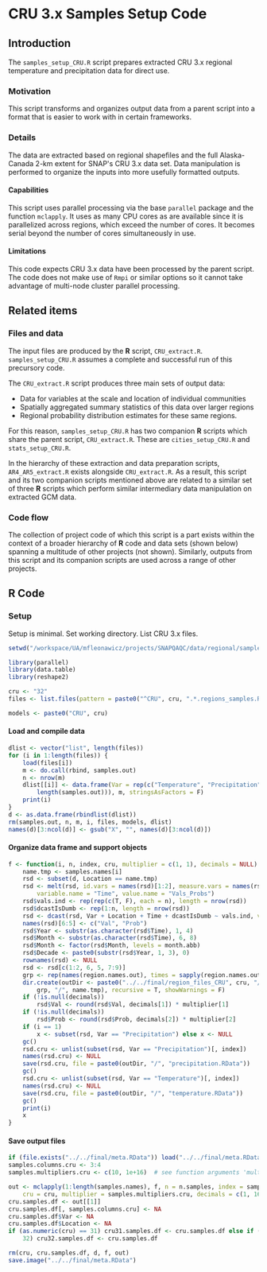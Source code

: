 # CRU 3.x Samples Setup Code



## Introduction
The `samples_setup_CRU.R` script prepares extracted CRU 3.x regional temperature and precipitation data for direct use.

### Motivation
This script transforms and organizes output data from a parent script into a format that is easier to work with in certain frameworks.

### Details
The data are extracted based on regional shapefiles and the full Alaska-Canada 2-km extent for SNAP's CRU 3.x data set.
Data manipulation is performed to organize the inputs into more usefully formatted outputs.


#### Capabilities
This script uses parallel processing via the base `parallel` package and the function `mclapply`.
It uses as many CPU cores as are available since it is parallelized across regions, which exceed the number of cores.
It becomes serial beyond the number of cores simultaneously in use.

#### Limitations
This code expects CRU 3.x data have been processed by the parent script.
The code does not make use of `Rmpi` or similar options so it cannot take advantage of multi-node cluster parallel processing.

## Related items

### Files and data
The input files are produced by the **R** script, `CRU_extract.R`. `samples_setup_CRU.R` assumes a complete and successful run of this precursory code.

The `CRU_extract.R` script produces three main sets of output data:
* Data for variables at the scale and location of individual communities
* Spatially aggregated summary statistics of this data over larger regions
* Regional probability distribution estimates for these same regions.

For this reason, `samples_setup_CRU.R` has two companion **R** scripts which share the parent script, `CRU_extract.R`. These are `cities_setup_CRU.R` and `stats_setup_CRU.R`.

In the hierarchy of these extraction and data preparation scripts, `AR4_AR5_extract.R` exists alongside `CRU_extract.R`.
As a result, this script and its two companion scripts mentioned above are related to a similar set of three **R** scripts which perform similar intermediary data manipulation on extracted GCM data.

### Code flow

The collection of project code of which this script is a part exists within the context of a broader hierarchy of **R** code and data sets (shown below) spanning a multitude of other projects (not shown).
Similarly, outputs from this script and its companion scripts are used across a range of other projects.






## **R** Code

### Setup

Setup is minimal. Set working directory. List CRU 3.x files.


```r
setwd("/workspace/UA/mfleonawicz/projects/SNAPQAQC/data/regional/samples")

library(parallel)
library(data.table)
library(reshape2)

cru <- "32"
files <- list.files(pattern = paste0("^CRU", cru, ".*.regions_samples.RData$"))

models <- paste0("CRU", cru)
```

#### Load and compile data


```r
dlist <- vector("list", length(files))
for (i in 1:length(files)) {
    load(files[i])
    m <- do.call(rbind, samples.out)
    n <- nrow(m)
    dlist[[i]] <- data.frame(Var = rep(c("Temperature", "Precipitation"), each = n/(2 * 
        length(samples.out))), m, stringsAsFactors = F)
    print(i)
}
d <- as.data.frame(rbindlist(dlist))
rm(samples.out, n, m, i, files, models, dlist)
names(d)[3:ncol(d)] <- gsub("X", "", names(d)[3:ncol(d)])
```

#### Organize data frame and support objects


```r
f <- function(i, n, index, cru, multiplier = c(1, 1), decimals = NULL) {
    name.tmp <- samples.names[i]
    rsd <- subset(d, Location == name.tmp)
    rsd <- melt(rsd, id.vars = names(rsd)[1:2], measure.vars = names(rsd)[-c(1:2)], 
        variable.name = "Time", value.name = "Vals_Probs")
    rsd$vals.ind <- rep(rep(c(T, F), each = n), length = nrow(rsd))
    rsd$dcastIsDumb <- rep(1:n, length = nrow(rsd))
    rsd <- dcast(rsd, Var + Location + Time + dcastIsDumb ~ vals.ind, value.var = "Vals_Probs")
    names(rsd)[6:5] <- c("Val", "Prob")
    rsd$Year <- substr(as.character(rsd$Time), 1, 4)
    rsd$Month <- substr(as.character(rsd$Time), 6, 8)
    rsd$Month <- factor(rsd$Month, levels = month.abb)
    rsd$Decade <- paste0(substr(rsd$Year, 1, 3), 0)
    rownames(rsd) <- NULL
    rsd <- rsd[c(1:2, 6, 5, 7:9)]
    grp <- rep(names(region.names.out), times = sapply(region.names.out, length))[i]
    dir.create(outDir <- paste0("../../final/region_files_CRU", cru, "/samples/", 
        grp, "/", name.tmp), recursive = T, showWarnings = F)
    if (!is.null(decimals)) 
        rsd$Val <- round(rsd$Val, decimals[1]) * multiplier[1]
    if (!is.null(decimals)) 
        rsd$Prob <- round(rsd$Prob, decimals[2]) * multiplier[2]
    if (i == 1) 
        x <- subset(rsd, Var == "Precipitation") else x <- NULL
    gc()
    rsd.cru <- unlist(subset(rsd, Var == "Precipitation")[, index])
    names(rsd.cru) <- NULL
    save(rsd.cru, file = paste0(outDir, "/", "precipitation.RData"))
    gc()
    rsd.cru <- unlist(subset(rsd, Var == "Temperature")[, index])
    names(rsd.cru) <- NULL
    save(rsd.cru, file = paste0(outDir, "/", "temperature.RData"))
    gc()
    print(i)
    x
}
```

#### Save output files


```r
if (file.exists("../../final/meta.RData")) load("../../final/meta.RData")
samples.columns.cru <- 3:4
samples.multipliers.cru <- c(10, 1e+16)  # see function arguments 'multiplier' and 'decimals'

out <- mclapply(1:length(samples.names), f, n = n.samples, index = samples.columns.cru, 
    cru = cru, multiplier = samples.multipliers.cru, decimals = c(1, 16), mc.cores = 32)
cru.samples.df <- out[[1]]
cru.samples.df[, samples.columns.cru] <- NA
cru.samples.df$Var <- NA
cru.samples.df$Location <- NA
if (as.numeric(cru) == 31) cru31.samples.df <- cru.samples.df else if (as.numeric(cru) == 
    32) cru32.samples.df <- cru.samples.df

rm(cru, cru.samples.df, d, f, out)
save.image("../../final/meta.RData")
```
